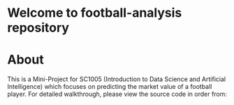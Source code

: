 # Welcome to football-analysis repository
# About
This is a Mini-Project for SC1005 (Introduction to Data Science and Artificial Intelligence) which focuses on predicting the market value of a football player. For detailed walkthrough, please view the source code in order from:

